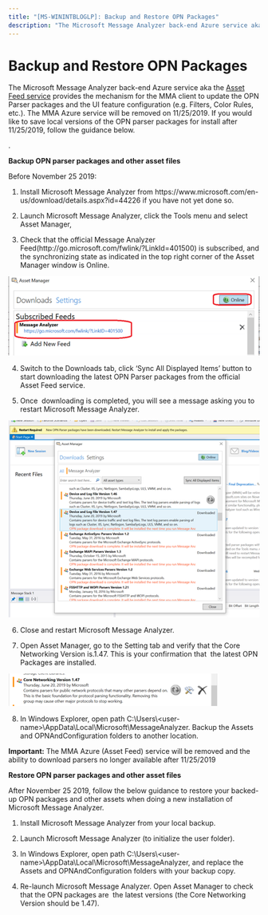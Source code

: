 ```yaml
---
title: "[MS-WININTBLOGLP]: Backup and Restore OPN Packages"
description: "The Microsoft Message Analyzer back-end Azure service aka the Asset Feed service provides the mechanism for the MMA client to update the OPN"
---
```


# Backup and Restore OPN Packages

<p> </p>
<p>The Microsoft Message Analyzer back-end Azure service aka
the <span><a href="http://go.microsoft.com/fwlink/?LinkId=401500">Asset Feed service</a></span>
provides the mechanism for the MMA client to update the OPN Parser packages and
the UI feature configuration (e.g. Filters, Color Rules, etc.). The MMA Azure
service will be removed on 11/25/2019. If you would like to save local versions
of the OPN parser packages for install after 11/25/2019, follow the guidance
below.</p>

<p>.</p>

<p><b>Backup OPN parser packages and other asset files</b></p>

<p>Before November 25 2019:</p>

<ol><li><p><span>    </span>Install
Microsoft Message Analyzer from https://www.microsoft.com/en-us/download/details.aspx?id=44226
if you have not yet done so.</p>

</li><li><p><span>    </span>Launch Microsoft
Message Analyzer, click the Tools menu and select Asset Manager, </p>

</li><li><p><span>    </span>Check that the
official Message Analyzer Feed(http://go.microsoft.com/fwlink/?LinkId=401500)
is subscribed, and the synchronizing state as indicated in the top right corner
of the Asset Manager window is Online.</p>

</li></ol><p><img id="Picture 7" src="MS-WININTBLOGLP_files/image012.png"></p>

<ol start="4."><li><p><span>    </span>Switch to the
Downloads tab, click ‘Sync All Displayed Items’ button to start downloading the
latest OPN Parser packages from the official Asset Feed service.</p>

</li><li><p><span>    </span>Once 
downloading is completed, you will see a message asking you to restart
Microsoft Message Analyzer.</p>

</li></ol><p><img id="Picture 11" src="MS-WININTBLOGLP_files/image013.png"></p>

<ol start="6."><li><p><span>    </span>Close and
restart Microsoft Message Analyzer.</p>

</li><li><p><span>    </span>Open Asset
Manager, go to the Setting tab and verify that the Core Networking Version
is.1.47. This is your confirmation that  the latest OPN Packages are installed.</p>

</li></ol><p><img id="Picture 14" src="MS-WININTBLOGLP_files/image014.png"></p>

<ol start="8."><li><p><span>    </span>In Windows
Explorer, open path
C:\Users\&lt;user-name&gt;\AppData\Local\Microsoft\MessageAnalyzer. Backup the
Assets and OPNAndConfiguration folders to another location.</p>

</li></ol><p><b>Important:</b> The MMA Azure (Asset Feed) service will be
removed and the ability to download parsers no longer available after
11/25/2019</p>

<p><b>Restore OPN parser packages and other asset files</b></p>

<p>After November 25 2019, follow the below guidance to restore
your backed-up OPN packages and other assets when doing a new installation of
Microsoft Message Analyzer.</p>

<ol><li><p><span>    </span>Install
Microsoft Message Analyzer from your local backup.</p>

</li><li><p><span>    </span>Launch Microsoft
Message Analyzer (to initialize the user folder).</p>

</li><li><p><span>    </span>In Windows
Explorer, open path C:\Users\&lt;user-name&gt;\AppData\Local\Microsoft\MessageAnalyzer,
and replace the Assets and OPNAndConfiguration folders with your backup copy.</p>

</li><li><p><span>    </span>Re-launch
Microsoft Message Analyzer. Open Asset Manager to check that the OPN packages
are  the latest versions (the Core Networking Version should be 1.47).</p>

</li></ol><p><a id="EndOfDocument_ST"></a></p>


                